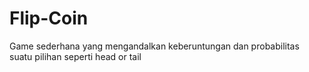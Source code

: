 # Flip-Coin
Game sederhana yang mengandalkan keberuntungan dan probabilitas suatu pilihan seperti head or tail

